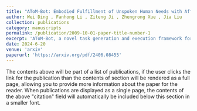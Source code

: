 ```yaml
---
title: "AToM-Bot: Embodied Fulfillment of Unspoken Human Needs with Affective Theory of Mind"
author: Wei Ding , Fanhong Li , Ziteng Ji , Zhengrong Xue , Jia Liu
collection: publications
category: manuscripts
permalink: /publication/2009-10-01-paper-title-number-1
excerpt: 'AToM-Bot, a novel task generation and execution framework for proactive robot-human interaction, which leverages the human mental and physical state inference capabilities of the Vision Language Model (VLM) prompted by the Affective Theory of Mind (AToM)'
date: 2024-6-20
venue: 'arxiv'
paperurl: 'https://arxiv.org/pdf/2406.08455'
---
```


The contents above will be part of a list of publications, if the user clicks the link for the publication than the contents of section will be rendered as a full page, allowing you to provide more information about the paper for the reader. When publications are displayed as a single page, the contents of the above "citation" field will automatically be included below this section in a smaller font.
